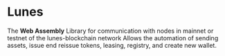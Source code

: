 # Lunes

The **Web Assembly** Library for communication with nodes in mainnet or testnet of the lunes-blockchain network Allows the automation of sending assets, issue end reissue tokens, leasing, registry, and create new wallet.